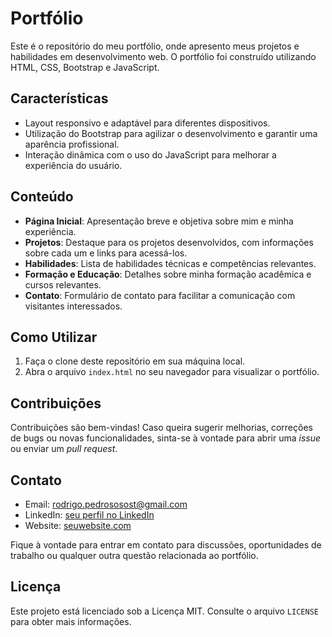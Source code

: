 # Portfólio

Este é o repositório do meu portfólio, onde apresento meus projetos e habilidades em desenvolvimento web. O portfólio foi construído utilizando HTML, CSS, Bootstrap e JavaScript.

## Características

- Layout responsivo e adaptável para diferentes dispositivos.
- Utilização do Bootstrap para agilizar o desenvolvimento e garantir uma aparência profissional.
- Interação dinâmica com o uso do JavaScript para melhorar a experiência do usuário.

## Conteúdo

- **Página Inicial**: Apresentação breve e objetiva sobre mim e minha experiência.
- **Projetos**: Destaque para os projetos desenvolvidos, com informações sobre cada um e links para acessá-los.
- **Habilidades**: Lista de habilidades técnicas e competências relevantes.
- **Formação e Educação**: Detalhes sobre minha formação acadêmica e cursos relevantes.
- **Contato**: Formulário de contato para facilitar a comunicação com visitantes interessados.

## Como Utilizar

1. Faça o clone deste repositório em sua máquina local.
2. Abra o arquivo `index.html` no seu navegador para visualizar o portfólio.

## Contribuições

Contribuições são bem-vindas! Caso queira sugerir melhorias, correções de bugs ou novas funcionalidades, sinta-se à vontade para abrir uma _issue_ ou enviar um _pull request_.

## Contato

- Email: rodrigo.pedrososost@gmail.com
- LinkedIn: [seu perfil no LinkedIn](https://www.linkedin.com/in/rodrigo-pedros0/)
- Website: [seuwebsite.com](https://r0drigo-pedroso.github.io/Portfolio/)

Fique à vontade para entrar em contato para discussões, oportunidades de trabalho ou qualquer outra questão relacionada ao portfólio.

## Licença

Este projeto está licenciado sob a Licença MIT. Consulte o arquivo `LICENSE` para obter mais informações.
